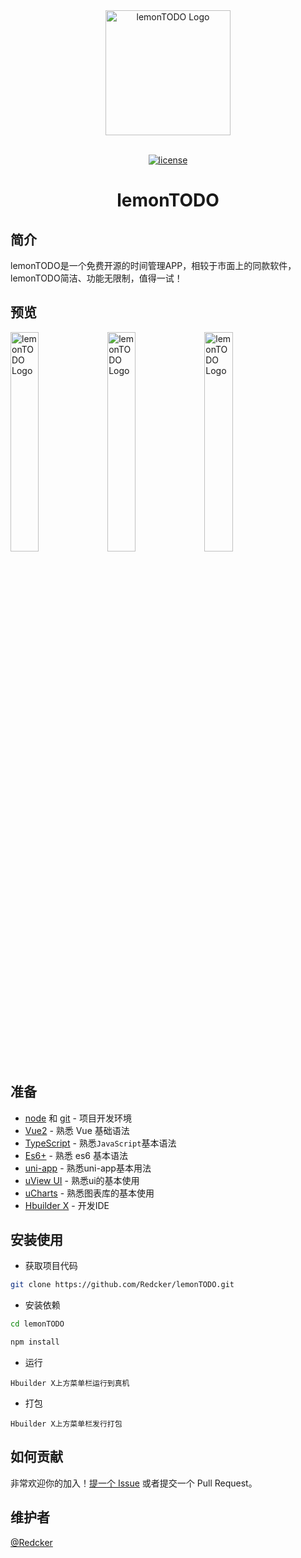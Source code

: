 <div align="center"> <a href="https://github.com/anncwb/vue-vben-admin"> <img alt="lemonTODO Logo" width="200" height="200" src="https://s3.bmp.ovh/imgs/2022/08/04/323768c3f0a9fe48.png"> </a> <br> <br>

[![license](https://img.shields.io/github/license/anncwb/vue-vben-admin.svg)](LICENSE)

<h1>lemonTODO</h1>
</div>

## 简介

 lemonTODO是一个免费开源的时间管理APP，相较于市面上的同款软件，lemonTODO简洁、功能无限制，值得一试！


## 预览

<div style="margin:0 auto">
    <img alt="lemonTODO Logo" width="30%" src="https://s3.bmp.ovh/imgs/2022/08/04/cf45b49a2d0a7902.jpg">
    <img alt="lemonTODO Logo" width="30%" src="https://s3.bmp.ovh/imgs/2022/08/04/39faaa71c5f58080.jpg">
        <img alt="lemonTODO Logo" width="30%" src="https://s3.bmp.ovh/imgs/2022/08/04/c7b0efe827c16c84.jpg">
</div>

## 准备

- [node](http://nodejs.org/) 和 [git](https://git-scm.com/) - 项目开发环境
- [Vue2](https://v2.vuejs.org/) - 熟悉 Vue 基础语法
- [TypeScript](https://www.javascript.com/) - 熟悉`JavaScript`基本语法
- [Es6+](http://es6.ruanyifeng.com/) - 熟悉 es6 基本语法
- [uni-app](https://uni-app.dcloud.net.cn/) - 熟悉uni-app基本用法
- [uView UI](https://www.uviewui.com/) - 熟悉ui的基本使用
- [uCharts](https://www.ucharts.cn/) - 熟悉图表库的基本使用
- [Hbuilder X](https://www.dcloud.io/hbuilderx.html) - 开发IDE

## 安装使用

- 获取项目代码

```bash
git clone https://github.com/Redcker/lemonTODO.git
```

- 安装依赖

```bash
cd lemonTODO

npm install

```

- 运行

`Hbuilder X上方菜单栏运行到真机`

- 打包

`Hbuilder X上方菜单栏发行打包`

## 如何贡献

非常欢迎你的加入！[提一个 Issue](https://github.com/Redcker/lemonTODO/issues/new) 或者提交一个 Pull Request。


## 维护者

[@Redcker](https://github.com/Redcker)